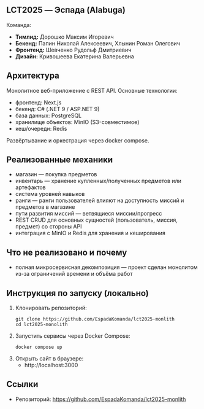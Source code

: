  ## LCT2025 — Эспада (Alabuga)

Команда:
- **Тимлид:** Дорошко Максим Игоревич  
- **Бекенд:** Папин Николай Алексеевич, Хлынин Роман Олегович  
- **Фронтенд:** Шевченко Рудольф Дмитриевич  
- **Дизайн:** Кривошеева Екатерина Валерьевна

## Архитектура
Монолитное веб-приложение с REST API. Основные технологии:
- фронтенд: Next.js
- бекенд: C# (.NET 9 / ASP.NET 9)
- база данных: PostgreSQL
- хранилище объектов: MinIO (S3-совместимое)
- кеш/очереди: Redis

Развёртывание и оркестрация через docker compose.

## Реализованные механики
- магазин — покупка предметов
- инвентарь — хранение купленных/полученных предметов или артефактов
- система уровней навыков
- ранги — ранги пользователей влияют на доступность миссий и предметов в магазине
- пути развития миссий — ветвящиеся миссии/прогресс
- REST CRUD для основных сущностей (пользователь, миссия, предмет) со стороны API
- интеграция с MinIO и Redis для хранения и кеширования

## Что не реализовано и почему
- полная микроcервисная декомпозиция — проект сделан монолитом из-за ограничений времени и объёма работ

## Инструкция по запуску (локально)
1. Клонировать репозиторий:
   ```
   git clone https://github.com/EspadaKomanda/lct2025-monlith
   cd lct2025-monolith
   ```
2. Запустить сервисы через Docker Compose:
   ```
   docker compose up
   ```
3. Открыть сайт в браузере:
   - http://localhost:3000

## Ссылки
- Репозиторий: https://github.com/EspadaKomanda/lct2025-monlith
